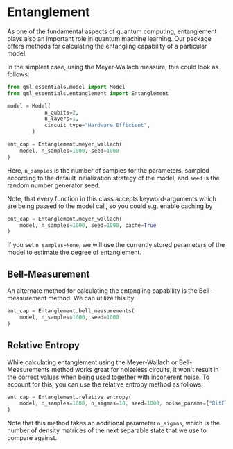 # Entanglement

As one of the fundamental aspects of quantum computing, entanglement plays also an important role in quantum machine learning.
Our package offers methods for calculating the entangling capability of a particular model.

In the simplest case, using the Meyer-Wallach measure, this could look as follows:
```python
from qml_essentials.model import Model
from qml_essentials.entanglement import Entanglement

model = Model(
            n_qubits=2,
            n_layers=1,
            circuit_type="Hardware_Efficient",
        )

ent_cap = Entanglement.meyer_wallach(
    model, n_samples=1000, seed=1000
)
```

Here, `n_samples` is the number of samples for the parameters, sampled according to the default initialization strategy of the model, and `seed` is the random number generator seed.

Note, that every function in this class accepts keyword-arguments which are being passed to the model call, so you could e.g. enable caching by

```python
ent_cap = Entanglement.meyer_wallach(
    model, n_samples=1000, seed=1000, cache=True
)
```

If you set `n_samples=None`, we will use the currently stored parameters of the model to estimate the degree of entanglement.

## Bell-Measurement

An alternate method for calculating the entangling capability is the Bell-measurement method.
We can utilize this by

```python
ent_cap = Entanglement.bell_measurements(
    model, n_samples=1000, seed=1000
)
```

## Relative Entropy

While calculating entanglement using the Meyer-Wallach or Bell-Measurements method works great for noiseless circuits, it won't result in the correct values when being used together with incoherent noise.
To account for this, you can use the relative entropy method as follows: 

```python
ent_cap = Entanglement.relative_entropy(
    model, n_samples=1000, n_sigmas=10, seed=1000, noise_params={"BitFlip": 0.1}
)
```

Note that this method takes an additional parameter `n_sigmas`, which is the number of density matrices of the next separable state that we use to compare against.